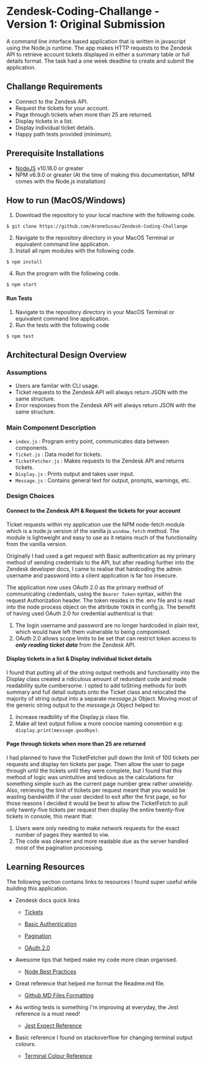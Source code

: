 # Zendesk-Coding-Challange - Version 1: Original Submission

A command line interface based application that is written in javascript using the Node.js runtime. The app makes HTTP requests to the Zendesk API to retrieve account tickets displayed in either a summary table or full details format. The task had a one week deadline to create and submit the application.

## Challange Requirements

- Connect to the Zendesk API.
- Request the tickets for your account.
- Page through tickets when more than 25 are returned.
- Display tickets in a list.
- Display individual ticket details.
- Happy path tests provided (minimum).

## Prerequisite Installations

- [NodeJS](https://nodejs.org/en/) v10.16.0 or greater
- NPM v6.9.0 or greater (At the time of making this documentation, NPM comes with the Node.js installation)

## How to run (MacOS/Windows)

1. Download the repository to your local machine with the following code.

```
$ git clone https://github.com/AroneSusau/Zendesk-Coding-Challange
```

2. Navigate to the repository directory in your MacOS Terminal or equivalent command line application.
3. Install all npm modules with the following code.

```
$ npm install
```

4. Run the program with the following code.

```
$ npm start
```

#### Run Tests

1. Navigate to the repository directory in your MacOS Terminal or equivalent command line application.
2. Run the tests with the following code

```
$ npm test
```

## Architectural Design Overview

### Assumptions
- Users are familar with CLI usage.
- Ticket requests to the Zendesk API will always return JSON with the same structure.
- Error responses from the Zendesk API will always return JSON with the same structure.

### Main Component Description

- ```index.js``` : Program entry point, communicates data between components.
- ```Ticket.js``` : Data model for tickets.
- ```TicketFetcher.js``` : Makes requests to the Zendesk API and returns tickets.
- ```Display.js``` : Prints output and takes user input.
- ```Message.js``` : Contains general text for output, prompts, warnings, etc.

### Design Choices

#### Connect to the Zendesk API & Request the tickets for your account

Ticket requests within my application use the NPM node-fetch module which is a node.js version of the vanilla js ```window.fetch``` method. The module is lightweight and easy to use as it retains much of the functionality from the vanilla version.

Originally I had used a get request with Basic authentication as my primary method of sending credentials to the API, but after reading further into the Zendesk developer docs, I came to realise that hardcoding the admin username and password into a client application is far too insecure.

The application now uses OAuth 2.0 as the primary method of communicating credentials, using the ```Bearer Token``` syntax, within the request Authorization header. The token resides in the .env file and is read into the node process object on the attribute ```TOKEN``` in config.js. The benefit of having used OAuth 2.0 for credential authentical is that:

1. The login username and password are no longer hardcoded in plain text, which would have left them vulnerable to being compomised.
2. OAuth 2.0 allows scope limits to be set that can restrict token access to **_only reading ticket data_** from the Zendesk API.

#### Display tickets in a list & Display individual ticket details

I found that putting all of the string output methods and functionality into the Display class created a ridiculous amount of redundant code
and made readability quite cumbersome. I opted to add toString methods for both summary and full detail outputs onto the Ticket class and relocated the majority of string output into a separate _message.js_ Object. Moving most of the generic string output to the _message.js_ Object helped to:

1. Increase readbility of the Display.js class file.
2. Make all text output follow a more concise naming convention e.g: ```display.print(message.goodbye)```.

#### Page through tickets when more than 25 are returned

I had planned to have the TicketFetcher pull down the limit of 100 tickets per requests and display ten tickets per page. Then allow the user to page through until the tickets until they were complete, but I found that this method of logic was unintuitive and tedious as the calculations for something simple such as the current page number grew rather unwieldy. Also, retrieving the limit of tickets per request meant that you would be wasting bandwidth if the user decided to exit after the first page, so for those reasons I decided it would be best to allow the TicketFetch to pull only twenty-five tickets per request then display the entire twenty-five tickets in console, this meant that:

1. Users were only needing to make network requests for the exact number of pages they wanted to viw.
2. The code was cleaner and more readable due as the server handled most of the pagination processing.

## Learning Resources

The following section contains links to resources I found super useful while building this application.

- Zendesk docs quick links

  - [Tickets](https://developer.zendesk.com/rest_api/docs/support/tickets#show-ticket)

  - [Basic Authentication](https://developer.zendesk.com/rest_api/docs/support/introduction#basic-authentication)

  - [Pagination](https://developer.zendesk.com/rest_api/docs/support/introduction#pagination)
  
  - [OAuth 2.0](https://support.zendesk.com/hc/en-us/articles/203663836-Using-OAuth-authentication-with-your-application)

- Awesome tips that helped make my code more clean organised.

  - [Node Best Practices](https://github.com/i0natan/nodebestpractices)

- Great reference that helped me format the Readme.md file.

  - [Github MD Files Formatting](https://help.github.com/en/articles/basic-writing-and-formatting-syntax)

- As writing tests is something I'm improving at everyday, the Jest reference is a must need!

  - [Jest Expect Reference](https://jestjs.io/docs/en/expect.html)

- Basic reference I found on stackoverflow for changing terminal output colours.

  - [Terminal Colour Reference](https://stackoverflow.com/questions/9781218/how-to-change-node-jss-console-font-color)
